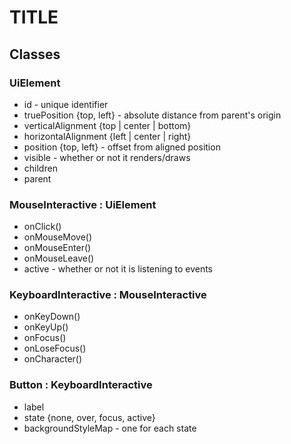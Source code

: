 # TITLE

## Classes

### UiElement
* id - unique identifier
* truePosition {top, left} - absolute distance from parent's origin
* verticalAlignment {top | center | bottom}
* horizontalAlignment {left | center | right}
* position {top, left} - offset from aligned position
* visible - whether or not it renders/draws
* children
* parent

### MouseInteractive : UiElement
* onClick()
* onMouseMove()
* onMouseEnter()
* onMouseLeave()
* active - whether or not it is listening to events

### KeyboardInteractive : MouseInteractive
* onKeyDown()
* onKeyUp()
* onFocus()
* onLoseFocus()
* onCharacter()

### Button : KeyboardInteractive
* label
* state {none, over, focus, active}
* backgroundStyleMap - one for each state

###
